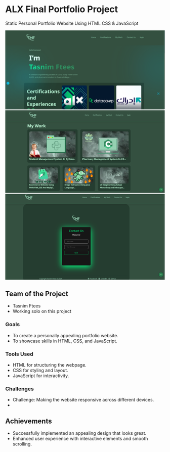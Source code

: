 # ALX Final Portfolio Project

Static Personal Portfolio Website Using HTML CSS & JavaScript

![preview img](assets/images/s1.png)
![preview img](assets/images/s2.png)
![preview img](assets/images/s3.png)

## Team of the Project

- Tasnim Ftees
- Working solo on this project

### Goals
- To create a personally appealing portfolio website.
- To showcase skills in HTML, CSS, and JavaScript.

### Tools Used
- HTML for structuring the webpage.
- CSS for styling and layout.
- JavaScript for interactivity.

### Challenges
- Challenge: Making the website responsive across different devices.
- 
## Achievements
- Successfully implemented an appealing design that looks great.
- Enhanced user experience with interactive elements and smooth scrolling.
